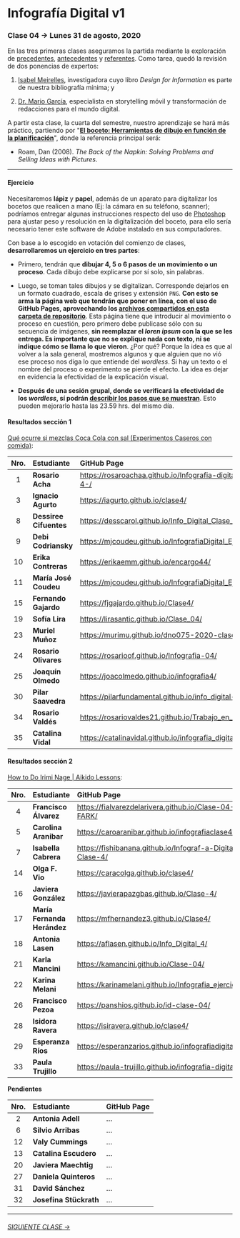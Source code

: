 # Infografía Digital v1

### Clase 04 → Lunes 31 de agosto, 2020

En las tres primeras clases aseguramos la partida mediante la exploración de [precedentes](https://github.com/profesorfaco/dno075-2020/tree/gh-pages/clase-01), [antecedentes](https://github.com/profesorfaco/dno075-2020/tree/gh-pages/clase-02) y [referentes](https://github.com/profesorfaco/dno075-2020/tree/gh-pages/clase-03). Como tarea, quedó la revisión de dos ponencias de expertos:

1) [Isabel Meirelles](https://youtu.be/Nb0HfCj1C7Q), investigadora cuyo libro *Design for Information* es parte de nuestra bibliografía mínima; y 

2) [Dr. Mario García](https://youtu.be/iEB3oILm-qQ?t=1301), especialista en storytelling móvil y transformación de redacciones para el mundo digital.

A partir esta clase, la cuarta del semestre, nuestro aprendizaje se hará más práctico, partiendo por "**[El boceto: Herramientas de dibujo en función de la planificación](https://docs.google.com/presentation/d/1zLfOxLFSUM7wjQaQg9IET-mHR_mfjpQYANsQMccpgKY/edit?usp=sharing)**", donde la referencia principal será: 

- Roam, Dan (2008). *The Back of the Napkin: Solving Problems and Selling Ideas with Pictures*.

- - - - - - - - - - - - - 

#### Ejercicio

Necesitaremos **lápiz** y **papel**, además de un aparato para digitalizar los bocetos que realicen a mano (Ej: la cámara en su teléfono, scanner); podríamos entregar algunas instrucciones respecto del uso de [Photoshop](https://www.adobe.com/la/products/photoshop.html) para ajustar peso y resolución en la digitalización del boceto, para ello sería necesario tener este software de Adobe instalado en sus computadores.

Con base a lo escogido en votación del comienzo de clases, **desarrollaremos un ejercicio en tres partes**:

- Primero, tendrán que **dibujar 4, 5 o 6 pasos de un movimiento o un proceso**. Cada dibujo debe explicarse por sí solo, sin palabras.

- Luego, se toman tales dibujos y se digitalizan. Corresponde dejarlos en un formato cuadrado, escala de grises y extensión `PNG`. **Con esto se arma la página web que tendrán que poner en línea, con el uso de GitHub Pages, aprovechando los [archivos compartidos en esta carpeta de repositorio](https://profesorfaco.github.io/dno075-2020/clase-04/)**. Esta página tiene que introducir al movimiento o proceso en cuestión, pero primero debe publicase sólo con su secuencia de imágenes, **sin reemplazar el *loren ipsum* con la que se les entrega. Es importante que no se explique nada con texto, ni se indique cómo se llama lo que vieron**. ¿Por qué? Porque la idea es que al volver a la sala general, mostremos algunos y que alguien que no vió ese proceso nos diga lo que entiende del *wordless*. Si hay un texto o el nombre del proceso o experimento se pierde el efecto. La idea es dejar en evidencia la efectividad de la explicación visual.

- **Después de una sesión grupal, donde se verificará la efectividad de los *wordless*, sí podrán [describir los pasos que se muestran](https://youtu.be/iEB3oILm-qQ?t=2024)**. Esto pueden mejorarlo hasta las 23.59 hrs. del mismo día. 
 
#### Resultados sección 1 

[Qué ocurre si mezclas Coca Cola con sal (Experimentos Caseros con comida)](https://youtu.be/TIz5l3rains): 

| Nro.  | **Estudiante** | GitHub Page |
|:-----:|:-------|:-----|
| 1 | **Rosario Acha** | https://rosaroachaa.github.io/Infografia-digital_clase-4-/ |
| 3 | **Ignacio Agurto** | https://iagurto.github.io/clase4/ |
| 8 | **Dessiree Cifuentes** | https://desscarol.github.io/Info_Digital_Clase_04/ |
| 9 | **Debi Codriansky** | https://mjcoudeu.github.io/InfografiaDigital_Ejercicio4/ |
| 10 | **Erika Contreras** | https://erikaemm.github.io/encargo44/ |
| 11 | **María José Coudeu** | https://mjcoudeu.github.io/InfografiaDigital_Ejercicio4/ |
| 15 | **Fernando Gajardo** | https://fjgajardo.github.io/Clase4/ |
| 19 | **Sofía Lira** | https://lirasantic.github.io/Clase_04/ |
| 23 | **Muriel Muñoz** | https://murimu.github.io/dno075-2020-clase-04/ |
| 24 | **Rosario Olivares** | https://rosarioof.github.io/Infografia-04/ |
| 25 | **Joaquín Olmedo** | https://joacolmedo.github.io/infografia4/ |
| 30 | **Pilar Saavedra** | https://pilarfundamental.github.io/info_digital-4/ |
| 34 | **Rosario Valdés** | https://rosariovaldes21.github.io/Trabajo_en_clases_04/ |
| 35 | **Catalina Vidal** | https://catalinavidal.github.io/infografia_digital_4/ |

#### Resultados sección 2

[How to Do Irimi Nage | Aikido Lessons](https://www.youtube.com/watch?time_continue=67&v=KihiVy0in4E&feature=emb_logo):

| Nro.  | **Estudiante** | GitHub Page |
|:-----:|:-------|:-----|
| 4 | **Francisco Álvarez** | https://fialvarezdelarivera.github.io/Clase-04-FARK/ |
| 5 | **Carolina Aranibar** | https://caroaranibar.github.io/infografiaclase4/ |
| 7 | **Isabella Cabrera** | https://fishibanana.github.io/Infograf-a-Digital-Clase-4/ |
| 14 | **Olga F. Vio** | https://caracolga.github.io/clase4/ |
| 16 | **Javiera González** | https://javierapazgbas.github.io/Clase-4/ |
| 17 | **María Fernanda Herández** | https://mfhernandez3.github.io/Clase4/ |
| 18 | **Antonia Lasen** | https://aflasen.github.io/Info_Digital_4/ |
| 21 | **Karla Mancini** | https://kamancini.github.io/Clase-04/ |
| 22 | **Karina Melani** | https://karinamelani.github.io/Infografia_ejercicio4/ |
| 26 | **Francisco Pezoa** | https://panshios.github.io/id-clase-04/ |
| 28 | **Isidora Ravera** | https://isiravera.github.io/clase4/ |
| 29 | **Esperanza Ríos** | https://esperanzarios.github.io/infografiadigital4/ |
| 33 | **Paula Trujillo** | https://paula-trujillo.github.io/infografia-digital-4/ |

**Pendientes**

| Nro.  | **Estudiante** | GitHub Page |
|:-----:|:-------|:-----|
| 2 | **Antonia Adell** | … |
| 6 | **Silvio Arribas** | … |
| 12 | **Valy Cummings** | … |
| 13 | **Catalina Escudero** | … |
| 20 | **Javiera Maechtig** | … |
| 27 | **Daniela Quinteros** | … |
| 31 | **David Sánchez** | … |
| 32 | **Josefina Stückrath** | … |

- - - - - - - 

###### [SIGUIENTE CLASE →](https://github.com/profesorfaco/dno075-2020/tree/gh-pages/clase-05)
